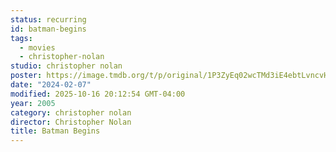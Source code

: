 ```yaml
---
status: recurring
id: batman-begins
tags:
  - movies
  - christopher-nolan
studio: christopher nolan
poster: https://image.tmdb.org/t/p/original/1P3ZyEq02wcTMd3iE4ebtLvncvH.jpg
date: "2024-02-07"
modified: 2025-10-16 20:12:54 GMT-04:00
year: 2005
category: christopher nolan
director: Christopher Nolan
title: Batman Begins
---
```

